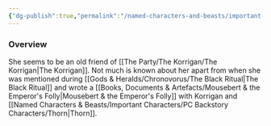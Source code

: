 ```yaml
---
{"dg-publish":true,"permalink":"/named-characters-and-beasts/important-characters/pc-backstory-characters/sera/","tags":["NPC"]}
---
```



### Overview
She seems to be an old friend of [[The Party/The Korrigan/The Korrigan\|The Korrigan]]. Not much is known about her apart from when she was mentioned during [[Gods & Heralds/Chronovorus/The Black Ritual\|The Black Ritual]] and wrote a [[Books, Documents & Artefacts/Mousebert & the Emperor's Folly\|Mousebert & the Emperor's Folly]] with Korrigan and [[Named Characters & Beasts/Important Characters/PC Backstory Characters/Thorn\|Thorn]].
